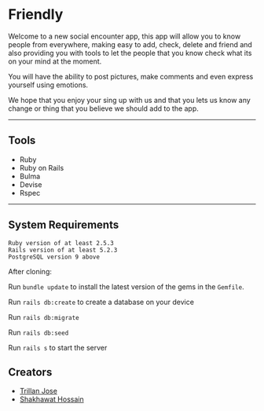 # Friendly

Welcome to a new social encounter app, this app will allow you to know people
from everywhere, making easy to add, check, delete and friend and also providing
you with tools to let the people that you know check what its on your mind at
the moment.

You will have the ability to post pictures, make comments and even express
yourself using emotions.

We hope that you enjoy your sing up with us and that you lets us know any change
or thing that you believe we should add to the app.

---

## Tools

* Ruby
* Ruby on Rails
* Bulma
* Devise
* Rspec

---
## System Requirements

    Ruby version of at least 2.5.3
    Rails version of at least 5.2.3
    PostgreSQL version 9 above

After cloning:

Run `bundle update` to install the latest version of the gems in the `Gemfile`.

Run `rails db:create` to create a database on your device

Run `rails db:migrate`

Run `rails db:seed`

Run `rails s` to start the server


## Creators

* [Trillan Jose](https://github.com/trillianjose)
* [Shakhawat Hossain](https://github.com/shshamim63)
